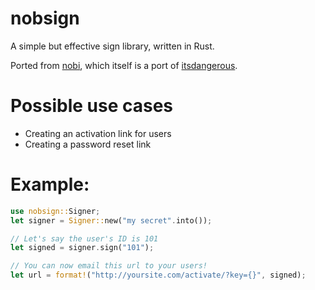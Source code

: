 # nobsign

A simple but effective sign library, written in Rust.

Ported from [nobi](https://github.com/cyx/nobi),
which itself is a port of [itsdangerous](http://pythonhosted.org/itsdangerous/).

# Possible use cases

* Creating an activation link for users
* Creating a password reset link

# Example:

```rust
use nobsign::Signer;
let signer = Signer::new("my secret".into());

// Let's say the user's ID is 101
let signed = signer.sign("101");

// You can now email this url to your users!
let url = format!("http://yoursite.com/activate/?key={}", signed);
```
